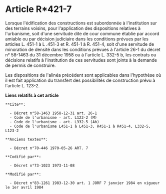 # Article R*421-7

Lorsque l'édification des constructions est subordonnée à l'institution sur des terrains voisins, pour l'application des
dispositions relatives à l'urbanisme, soit d'une servitude dite de cour commune établie par accord amiable ou par décision
judiciaire dans les conditions prévues par les articles L. 451-1 à L .451-3 et R. 451-1 à R. 451-4, soit d'une servitude de
minoration de densité dans les conditions prévues à l'article 26-1 du décret n° 58-1463 du 31 décembre 1958 ou à l'article L.
332-5 b, les contrats ou décisions relatifs à l'institution de ces servitudes sont joints à la demande de permis de
construire.

Les dispositions de l'alinéa précédent sont applicables dans l'hypothèse où il est fait application du transfert des
possibilités de construction prévu à l'article L. 123-2.

**Liens relatifs à cet article**

	**Cite**:

	  - Décret n°58-1463 1958-12-31 art. 26-1
	  - Code de l'urbanisme - art. L123-2 (M)
	  - Code de l'urbanisme - art. L332-5 (Ab)
	  - Code de l'urbanisme L451-1 à L451-3, R451-1 à R451-4, L332-5, L123-2

	**Anciens textes**:

	  - Décret n°70-446 1970-05-26 ART. 7

	**Codifié par**:

	  - Décret n°73-1023 1973-11-08

	**Modifié par**:

	  - Décret n°83-1261 1983-12-30 art. 1 JORF 7 janvier 1984 en vigueur le 1er avril 1984
